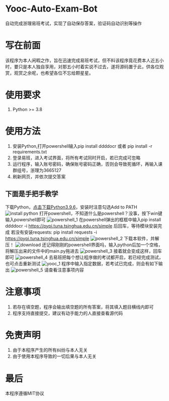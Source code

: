 # Yooc-Auto-Exam-Bot
自动完成浙理易班考试，实现了自动保存答案，验证码自动识别等操作
# 写在前面
该程序为本人闲暇之作，旨在迅速完成易班考试，但不料该程序竟花费本人近五小时，要只是本人独自享用，对那五小时着实说不过去，遂将源码置于此，供各位观赏，观赏之余呢，也希望各位不忘给颗星星。

# 使用要求
1. Python >= 3.8

# 使用方法
1. 安装Python,打开powershell输入pip install ddddocr 或者 pip install -r requirements.txt
2. 登录易班，进入考试界面，将所有考试同时开启，若已完成可忽略
3. 运行程序，输入账号密码，确保账号密码正确，否则会导致死循环，再输入课群组号，浙理为3665127
4. 刷新网页，并依次提交答案
## 下面是手把手教学
下载Python，[点击下载Python3.9.6](https://www.python.org/ftp/python/3.9.6/python-3.9.6-amd64.exe)，安装时注意勾选Add to PATH
![install python](https://user-images.githubusercontent.com/53895652/129552654-b17ec7c5-db08-4612-880a-9d69779c719e.png)
打开powershell，不知道什么是powershell？没事，按下win键输入powershell即可
![powershell_1](https://user-images.githubusercontent.com/53895652/129552846-68d04087-c42d-4632-bcff-eb19d3166515.png)
在powershell弹出的框框中输入pip install ddddocr -i https://pypi.tuna.tsinghua.edu.cn/simple 后回车，等待模块安装完成
若没有安装requests: pip install requests -i https://pypi.tuna.tsinghua.edu.cn/simple
![powershell_2](https://user-images.githubusercontent.com/53895652/129553029-7e4b23e9-16f1-44bb-88f6-84fa0bf1f9c9.png)
下载本软件，并解压！
![download](https://user-images.githubusercontent.com/53895652/129553218-9d53e6ba-4e0e-46bf-8af5-1085a2381791.png)
还记得刚刚的powershell界面吗，输入python后加一个空格，将解压出来的文件中的main.py拖进去
![powershell_3](https://user-images.githubusercontent.com/53895652/129553475-8bb36d8f-85e6-402b-955e-5d0340b64be6.png)
接着就会变成这样，回车即可
![powershell_4](https://user-images.githubusercontent.com/53895652/129553512-1401d4d2-6158-4367-ab3c-e7d0db2c80bc.png)
去易班把每个想让程序做的考试都开启，若已经完成测试，也可点击重新测试
![yooc_1](https://user-images.githubusercontent.com/53895652/129553711-7276da74-f850-41b8-a53d-5620a0be7cb2.png)
程序中输入指定数据，若考试已完成，则会有如下输出
![powershell_5](https://user-images.githubusercontent.com/53895652/129553973-2a401698-d8c9-4e5a-9524-ad41621c675c.png)
请查看注意事项内容

# 注意事项
1. 若存在填空题，程序会输出填空题的所有答案，将其填入题目横线内即可
2. 程序支持直接提交，建议有动手能力的人直接查看源代码

# 免责声明
1. 由于本程序产生的所有纠纷与本人无关
2. 由于使用本程序导致的一切后果与本人无关

# 最后
本程序遵循MIT协议
